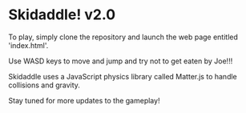 Skidaddle! v2.0
==========

To play, simply clone the repository and launch the web page entitled 'index.html'. 

Use WASD keys to move and jump and try not to get eaten by Joe!!!

Skidaddle uses a JavaScript physics library called Matter.js to handle collisions and gravity. 

Stay tuned for more updates to the gameplay!